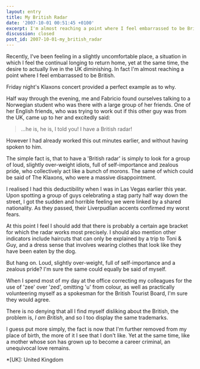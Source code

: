 ```yaml
---
layout: entry
title: My British Radar
date: '2007-10-01 00:51:45 +0100'
excerpt: I'm almost reaching a point where I feel embarrassed to be British.
discussion: closed
post_id: 2007-10-01-my_british_radar
---
```

Recently, I've been feeling in a slightly uncomfortable place, a situation in which I feel the continual longing to return home, yet at the same time, the desire to actually live in the UK diminishing. In fact I'm almost reaching a point where I feel embarrassed to be British.

Friday night's Klaxons concert provided a perfect example as to why.

Half way through the evening, me and Fabricio found ourselves talking to a Norwegian student who was there with a large group of her friends. One of her English friends, who was trying to work out if this other guy was from the UK, came up to her and excitedly said:

> ...he is, he is, I told you! I have a British radar!

However I had already worked this out minutes earlier, and without having spoken to him.

The simple fact is, that to have a 'British radar' is simply to look for a group of loud, slightly over-weight idiots, full of self-importance and zealous pride, who collectively act like a bunch of morons. The same of which could be said of The Klaxons, who were a massive disappointment.

I realised I had this deductibility when I was in Las Vegas earlier this year. Upon spotting a group of guys celebrating a stag party half way down the street, I got the sudden and horrible feeling we were linked by a shared nationality. As they passed, their Liverpudlian accents confirmed my worst fears.

At this point I feel I should add that there is probably a certain age bracket for which the radar works most precisely. I should also mention other indicators include haircuts that can only be explained by a trip to Toni & Guy, and a dress sense that involves wearing clothes that look like they have been eaten by the dog.

But hang on. Loud, slightly over-weight, full of self-importance and a zealous pride? I'm sure the same could equally be said of myself.

When I spend most of my day at the office correcting my colleagues for the use of 'zee' over 'zed', omitting 'u' from colour, as well as practically volunteering myself as a spokesman for the British Tourist Board, I'm sure they would agree.

There is no denying that all I find myself disliking about the British, the problem is, *I am British*, and so I too display the same trademarks.

I guess put more simply, the fact is now that I'm further removed from my place of birth, the more of it I see that I don't like. Yet at the same time, like a mother whose son has grown up to become a career criminal, an unequivocal love remains.

*[UK]: United Kingdom